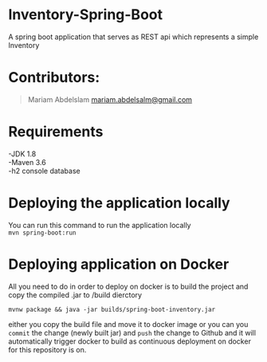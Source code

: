 # Inventory-Spring-Boot
A spring boot application that serves as REST api which represents a simple Inventory 

# Contributors:
> Mariam Abdelslam <mariam.abdelsalm@gmail.com>

# Requirements
-JDK 1.8 <br />
-Maven 3.6 <br />
-h2 console database <br />

# Deploying the application locally
 You can run this command to run the application locally <br />
   ``` mvn spring-boot:run ```
   
# Deploying application on Docker
All you need to do in order to deploy on docker is to build the project and copy the compiled .jar to /build dierctory  <br />

``` mvnw package && java -jar builds/spring-boot-inventory.jar ```
 
 either you copy the build file and move it to docker image or you can you `commit` the change (newly built jar) and `push` the change to Github and it will  
 automatically trigger docker to build as continuous deployment on docker for this repository is on.
